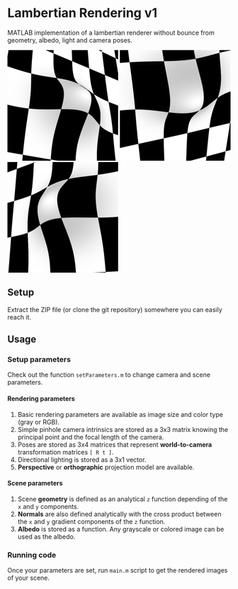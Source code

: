 # Lambertian Rendering v1

MATLAB implementation of a lambertian renderer without bounce from geometry, albedo, light and camera poses.

<p float="left">
  <img src="data/checkerboardExample/images/image_01.png" width="250" />
  <img src="data/checkerboardExample/images/image_12.png" width="250" /> 
  <img src="data/checkerboardExample/images/image_32.png" width="250" />
</p>

## Setup

Extract the ZIP file (or clone the git repository) somewhere you can easily reach it.

## Usage

### Setup parameters
Check out the function `setParameters.m` to change camera and scene parameters.

#### Rendering parameters
1. Basic rendering parameters are available as image size and color type (gray or RGB). 
2. Simple pinhole camera intrinsics are stored as a 3x3 matrix knowing the principal point and the focal length of the camera. 
3. Poses are stored as 3x4 matrices that represent **world-to-camera** transformation matrices `[ R t ]`.
4. Directional lighting is stored as a 3x1 vector.
5. **Perspective** or **orthographic** projection model are available.

#### Scene parameters
1. Scene **geometry** is defined as an analytical `z` function depending of the `x` and `y` components.
2. **Normals** are also defined analytically with the cross product between the `x` and `y` gradient components of the `z` function.
3. **Albedo** is stored as a function. Any grayscale or colored image can be used as the albedo.

### Running code
Once your parameters are set, run `main.m` script to get the rendered images of your scene.
